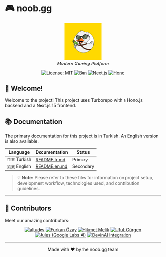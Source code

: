 # 🎮 noob.gg

<p align="center">
  <img src="docs/noobgg-logo.png" alt="noob.gg logo" height="120" />
  <br/>
  <em>Modern Gaming Platform</em>
</p>

<div align="center">

[![License: MIT](https://img.shields.io/badge/License-MIT-yellow.svg)](https://opensource.org/licenses/MIT)
[![Bun](https://img.shields.io/badge/Bun-1.0.0-000000?style=flat&logo=bun)](https://bun.sh)
[![Next.js](https://img.shields.io/badge/Next.js-15-000000?style=flat&logo=next.js)](https://nextjs.org)
[![Hono](https://img.shields.io/badge/Hono.js-3.0-000000?style=flat&logo=hono)](https://hono.dev)

</div>

## 👋 Welcome!

Welcome to the project! This project uses Turborepo with a Hono.js backend and a Next.js 15 frontend.

## 📚 Documentation

The primary documentation for this project is in Turkish. An English version is also available.

<div align="center">

| Language | Documentation | Status |
|----------|--------------|---------|
| 🇹🇷 Turkish | [README.tr.md](./README.tr.md) | Primary |
| 🇬🇧 English | [README.en.md](./README.en.md) | Secondary |

</div>

> 💡 **Note:** Please refer to these files for information on project setup, development workflow, technologies used, and contribution guidelines.

---

## 👥 Contributors

Meet our amazing contributors:

<div align="center">

<a href="https://github.com/altudev"><img width="60px" alt="altudev" src="https://github.com/altudev.png" title="altudev"/></a>
<a href="https://github.com/furkanczay"><img width="60px" alt="Furkan Özay" src="https://github.com/furkanczay.png" title="Furkan Özay"/></a>
<a href="https://github.com/HikmetMelikk"><img width="60px" alt="Hikmet Melik" src="https://github.com/HikmetMelikk.png" title="Hikmet Melik"/></a>
<a href="https://github.com/gurgenufuk12"><img width="60px" alt="Ufuk Gürgen" src="https://github.com/gurgenufuk12.png" title="Ufuk Gürgen"/></a>
<a href="https://github.com/apps/google-labs-jules"><img width="60px" alt="Jules (Google Labs AI)" src="https://avatars.githubusercontent.com/in/842251?s=41&u=e6ce41f2678ba45349e003a9b1d8719b7f414a6f&v=4" title="Jules (Google Labs AI)"/></a>
<a href="https://github.com/apps/devin-ai-integration"><img width="60px" alt="DevinAI Integration" src="https://avatars.githubusercontent.com/in/811515?s=41&u=22ae8177548c8cd6cccb497ac571937d080c80bc&v=4" title="DevinAI Integration"/></a>

</div>

---
<div align="center">
Made with ❤️ by the noob.gg team
</div>
